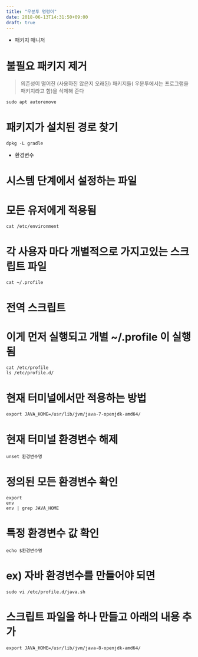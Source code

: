 ```yaml
---
title: "우분투 명령어"
date: 2018-06-13T14:31:50+09:00
draft: true
---
```

- 패키지 매니저

# 불필요 패키지 제거

> 의존성이 떨어진 (사용하진 않은지 오래된) 패키지들( 우분투에서는 프로그램을 패키지라고 함)을 삭제해 준다

```
sudo apt autoremove 
```

# 패키지가 설치된 경로 찾기

```
dpkg -L gradle
```

- 환경변수

# 시스템 단계에서 설정하는 파일

# 모든 유저에게 적용됨

```
cat /etc/environment
```

# 각 사용자 마다 개별적으로 가지고있는 스크립트 파일

```
cat ~/.profile
```
# 전역 스크립트

# 이게 먼저 실행되고 개별 ~/.profile 이 실행됨

```
cat /etc/profile
ls /etc/profile.d/
```

# 현재 터미널에서만 적용하는 방법

```
export JAVA_HOME=/usr/lib/jvm/java-7-openjdk-amd64/
```

# 현재 터미널 환경변수 해제

```
unset 환경변수명
```

# 정의된 모든 환경변수 확인

```
export
env
env | grep JAVA_HOME
```

# 특정 환경변수 값 확인

```
echo $환경변수명
```

# ex) 자바 환경변수를 만들어야 되면

```
sudo vi /etc/profile.d/java.sh
```

# 스크립트 파일을 하나 만들고 아래의 내용 추가

```
export JAVA_HOME=/usr/lib/jvm/java-8-openjdk-amd64/
```